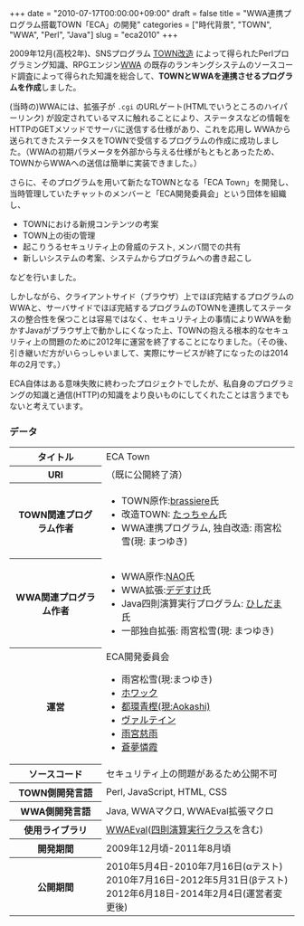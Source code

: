 +++
date = "2010-07-17T00:00:00+09:00"
draft = false
title = "WWA連携プログラム搭載TOWN「ECA」の開発"
categories = ["時代背景", "TOWN", "WWA", "Perl", "Java"]
slug = "eca2010"
+++

2009年12月(高校2年)、SNSプログラム [TOWN改造](/post/1st-town) によって得られたPerlプログラミング知識、RPGエンジン[WWA](http://wwajp.com) の既存のランキングシステムのソースコード調査によって得られた知識を総合して、**TOWNとWWAを連携させるプログラムを作成**しました。

(当時の)WWAには、拡張子が `.cgi` のURLゲート(HTMLでいうところのハイパーリンク) が設定されているマスに触れることにより、ステータスなどの情報をHTTPのGETメソッドでサーバに送信する仕様があり、これを応用し
WWAから送られてきたステータスをTOWNで受信するプログラムの作成に成功しました。（WWAの初期パラメータを外部から与える仕様がもともとあったため、TOWNからWWAへの送信は簡単に実装できました。）

さらに、そのプログラムを用いて新たなTOWNとなる「ECA Town」を開発し、当時管理していたチャットのメンバーと「ECA開発委員会」という団体を組織し、

- TOWNにおける新規コンテンツの考案
- TOWN上の街の管理
- 起こりうるセキュリティ上の脅威のテスト, メンバ間での共有
- 新しいシステムの考案、システムからプログラムへの書き起こし

などを行いました。

しかしながら、クライアントサイド（ブラウザ）上でほぼ完結するプログラムのWWAと、サーバサイドでほぼ完結するプログラムのTOWNを連携してステータスの整合性を保つことは容易ではなく、セキュリティ上の事情によりWWAを動かすJavaがブラウザ上で動かしにくなった上、TOWNの抱える根本的なセキュリティ上の問題のために2012年に運営を終了することになりました。（その後、引き継いだ方がいらっしゃいまして、実際にサービスが終了になったのは2014年の2月です。）

ECA自体はある意味失敗に終わったプロジェクトでしたが、私自身のプログラミングの知識と通信(HTTP)の知識をより良いものにしてくれたことは言うまでもないと考えています。


### データ

<table>
<tr><th>タイトル</th><td>ECA Town</td></tr>
<tr><th>URI</th><td>（既に公開終了済）</a></td></tr>
<tr><th>TOWN関連プログラム作者</th><td>
<ul>
<li>TOWN原作:<a href="http://shohei.heteml.jp/brassiere">brassiere</a>氏</li>
<li> 改造TOWN: <a href="http://www2s.biglobe.ne.jp/~tatsuji/">たっちゃん</a>氏</li>
<li> WWA連携プログラム, 独自改造: 雨宮松雪(現: まつゆき)</li>
</ul>
</td></tr>
<tr><th>WWA関連プログラム作者</th><td>
<ul>
<li>WWA原作:<a href="http://wwajp.com">NAO</a>氏</li>
<li>WWA拡張:<a href="http://asobiba.cocolog-nifty.com/">デデすけ</a>氏</li>
<li> Java四則演算実行プログラム: <a href="http://www.ne.jp/asahi/hishidama/home/index.html">ひしだま</a>氏</li>
<li> 一部独自拡張: 雨宮松雪(現: まつゆき)</li>
</ul>
</td></tr>
<tr><th>運営</th><td>ECA開発委員会<br>
<ul>
<li>雨宮松雪(現:まつゆき)</li>
<li><a href="http://howakku.web.fc2.com/">ホワック</a></li>
<li><a href="http://aokashi.net">都環青樫(現:Aokashi)</a></li>
<li><a href="https://twitter.com/varteinn">ヴァルテイン</a></li>
<li><a href="http://rikae.blog118.fc2.com/">雨宮慈雨</a></li>
<li><a href="https://twitter.com/shirokuroanko">蒼夢憐霞</a></li>
</ul>
</td></tr>
<tr><th>ソースコード</th><td>セキュリティ上の問題があるため公開不可</td></tr>
<tr><th>TOWN側開発言語</th><td>Perl, JavaScript, HTML, CSS</td></tr>
<tr><th>WWA側開発言語</th><td>Java, WWAマクロ, WWAEval拡張マクロ</td></tr>
<tr><th>使用ライブラリ</th><td><a href="http://asobiba.cocolog-nifty.com/game/wwa/wwaeval/">WWAEval</a>(<a href="http://www.ne.jp/asahi/hishidama/home/tech/soft/java/eval.html">四則演算実行クラス</a>を含む)</td></tr>
<tr><th>開発期間</th><td>2009年12月頃-2011年8月頃</td></tr>
<tr><th>公開期間</th><td>2010年5月4日-2010年7月16日(αテスト)<br>2010年7月16日-2012年5月31日(βテスト)<br>2012年6月18日-2014年2月4日(運営者変更後)</td></tr>
</table>

